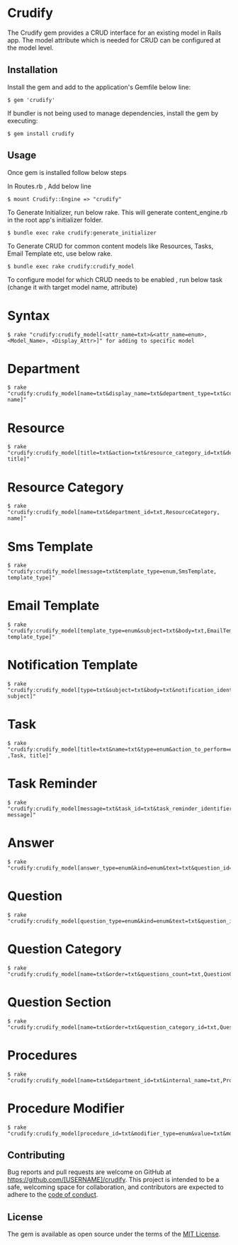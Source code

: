 # Crudify

The Crudify gem provides a CRUD interface for an existing model in Rails app. 
The model attribute which is needed for CRUD can be configured at the model level.

## Installation

Install the gem and add to the application's Gemfile below line:

    $ gem 'crudify'

If bundler is not being used to manage dependencies, install the gem by executing:

    $ gem install crudify

## Usage

Once gem is installed follow below steps

In Routes.rb , Add below line

    $ mount Crudify::Engine => "crudify"

To Generate Initializer, run below rake. This will generate content_engine.rb in the root app's initializer folder.
  
    $ bundle exec rake crudify:generate_initializer

To Generate CRUD for common content models like Resources, Tasks, Email Template etc, use below rake.

    $ bundle exec rake crudify:crudify_model

To configure model for which CRUD needs to be enabled , run below task (change it with target model name, attribute)

   # Syntax
    $ rake "crudify:crudify_model[<attr_name=txt>&<attr_name=enum>, <Model_Name>, <Display_Attr>]" for adding to specific model
   # Department
    $ rake "crudify:crudify_model[name=txt&display_name=txt&department_type=txt&country=txt,Department, name]"
   # Resource
    $ rake "crudify:crudify_model[title=txt&action=txt&resource_category_id=txt&description=txt&display_value=txt,Resource, title]"
   # Resource Category
    $ rake "crudify:crudify_model[name=txt&department_id=txt,ResourceCategory, name]"
   # Sms Template
    $ rake "crudify:crudify_model[message=txt&template_type=enum,SmsTemplate, template_type]"
   # Email Template
    $ rake "crudify:crudify_model[template_type=enum&subject=txt&body=txt,EmailTemplate, template_type]"
   # Notification Template
    $ rake "crudify:crudify_model[type=txt&subject=txt&body=txt&notification_identifier=txt&link_entity_type=txt&link_entity_identifier=txt,NotificationTemplate, subject]"
   # Task
    $ rake "crudify:crudify_model[title=txt&name=txt&type=enum&action_to_perform=enum&task_type=enum&task_identifier=txt&link_data=txt  ,Task, title]"
   # Task Reminder
    $ rake "crudify:crudify_model[message=txt&task_id=txt&task_reminder_identifier=txt,TaskReminder, message]"
   # Answer
    $ rake "crudify:crudify_model[answer_type=enum&kind=enum&text=txt&question_id=txt&link_data=txt,Answer,answer_type]"
   # Question
    $ rake "crudify:crudify_model[question_type=enum&kind=enum&text=txt&question_identifier=txt&question_category_id=txt&question_section_id=txt&order=txt,Question,text]"
   # Question Category
    $ rake "crudify:crudify_model[name=txt&order=txt&questions_count=txt,QuestionCategory,name]"
   # Question Section
    $ rake "crudify:crudify_model[name=txt&order=txt&question_category_id=txt,QuestionSection,name]"
   # Procedures
    $ rake "crudify:crudify_model[name=txt&department_id=txt&internal_name=txt,Procedure,name]"
   # Procedure Modifier
    $ rake "crudify:crudify_model[procedure_id=txt&modifier_type=enum&value=txt&modifier_identifier=txt&is_own_product=txtf,ProcedureModifier,modifier_identifier]"

## Contributing

Bug reports and pull requests are welcome on GitHub at https://github.com/[USERNAME]/crudify. This project is intended to be a safe, welcoming space for collaboration, and contributors are expected to adhere to the [code of conduct](https://github.com/[USERNAME]/crudify/blob/master/CODE_OF_CONDUCT.md).

## License

The gem is available as open source under the terms of the [MIT License](https://opensource.org/licenses/MIT).
